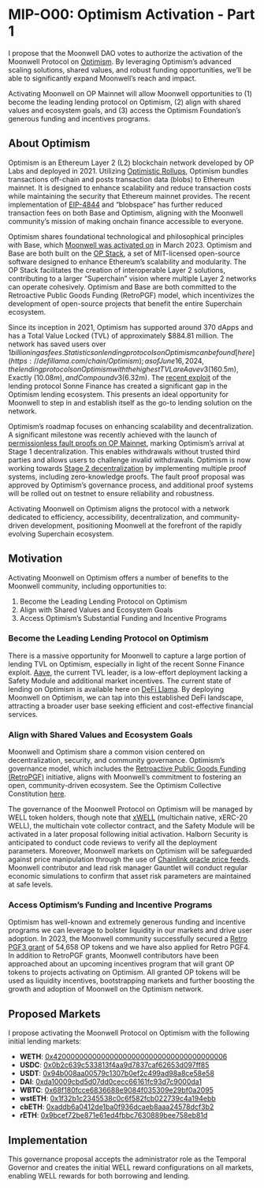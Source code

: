# MIP-O00: Optimism Activation - Part 1

I propose that the Moonwell DAO votes to authorize the activation of the
Moonwell Protocol on [Optimism](https://www.optimism.io/). By leveraging
Optimism’s advanced scaling solutions, shared values, and robust funding
opportunities, we’ll be able to significantly expand Moonwell’s reach and
impact.

Activating Moonwell on OP Mainnet will allow Moonwell opportunities to (1)
become the leading lending protocol on Optimism, (2) align with shared values
and ecosystem goals, and (3) access the Optimism Foundation’s generous funding
and incentives programs.

## About Optimism

Optimism is an Ethereum Layer 2 (L2) blockchain network developed by OP Labs and
deployed in 2021. Utilizing
[Optimistic Rollups](https://docs.optimism.io/stack/protocol/rollup/overview),
Optimism bundles transactions off-chain and posts transaction data (blobs) to
Ethereum mainnet. It is designed to enhance scalability and reduce transaction
costs while maintaining the security that Ethereum mainnet provides. The recent
implementation of [EIP-4844](https://www.eip4844.com/) and “blobspace” has
further reduced transaction fees on both Base and Optimism, aligning with the
Moonwell community’s mission of making onchain finance accessible to everyone.

Optimism shares foundational technological and philosophical principles with
Base, which
[Moonwell was activated on](https://forum.moonwell.fi/t/mip-39-activate-moonwell-on-base-mainnet/414)
in March 2023. Optimism and Base are both built on the
[OP Stack](https://docs.optimism.io), a set of MIT-licensed open-source software
designed to enhance Ethereum’s scalability and modularity. The OP Stack
facilitates the creation of interoperable Layer 2 solutions, contributing to a
larger “Superchain” vision where multiple Layer 2 networks can operate
cohesively. Optimism and Base are both committed to the Retroactive Public Goods
Funding (RetroPGF) model, which incentivizes the development of open-source
projects that benefit the entire Superchain ecosystem.

Since its inception in 2021, Optimism has supported around 370 dApps and has a
Total Value Locked (TVL) of approximately $884.81 million. The network has saved
users over $1 billion in gas fees. Statistics on lending protocols on Optimism
can be found [here](https://defillama.com/chain/Optimism); as of June 16, 2024,
the lending protocols on Optimism with the highest TVL are Aave v3 ($160.5m),
Exactly ($10.08m), and Compound v3 ($6.32m). The
[recent exploit](https://rekt.news/sonne-finance-rekt/) of the lending protocol
Sonne Finance has created a significant gap in the Optimism lending ecosystem.
This presents an ideal opportunity for Moonwell to step in and establish itself
as the go-to lending solution on the network.

Optimism’s roadmap focuses on enhancing scalability and decentralization. A
significant milestone was recently achieved with the launch of
[permissionless fault proofs on OP Mainnet](https://optimism.mirror.xyz/izdAoJ8ooyhDfwFLFoCcUfB1icPLFn8AImBws4oaqw8),
marking Optimism’s arrival at Stage 1 decentralization. This enables withdrawals
without trusted third parties and allows users to challenge invalid withdrawals.
Optimism is now working towards
[Stage 2 decentralization](https://blog.oplabs.co/endgame-is-stage-2/) by
implementing multiple proof systems, including zero-knowledge proofs. The fault
proof proposal was approved by Optimism’s governance process, and additional
proof systems will be rolled out on testnet to ensure reliability and
robustness.

Activating Moonwell on Optimism aligns the protocol with a network dedicated to
efficiency, accessibility, decentralization, and community-driven development,
positioning Moonwell at the forefront of the rapidly evolving Superchain
ecosystem.

## Motivation

Activating Moonwell on Optimism offers a number of benefits to the Moonwell
community, including opportunities to:

1. Become the Leading Lending Protocol on Optimism
2. Align with Shared Values and Ecosystem Goals
3. Access Optimism’s Substantial Funding and Incentive Programs

### Become the Leading Lending Protocol on Optimism

There is a massive opportunity for Moonwell to capture a large portion of
lending TVL on Optimism, especially in light of the recent Sonne Finance
exploit. [Aave](https://aave.com/), the current TVL leader, is a low-effort
deployment lacking a Safety Module and additional market incentives. The current
state of lending on Optimism is available here on
[DeFi Llama](https://defillama.com/protocols/Lending/Optimism). By deploying
Moonwell on Optimism, we can tap into this established DeFi landscape,
attracting a broader user base seeking efficient and cost-effective financial
services.

### Align with Shared Values and Ecosystem Goals

Moonwell and Optimism share a common vision centered on decentralization,
security, and community governance. Optimism’s governance model, which includes
the [Retroactive Public Goods Funding (RetroPGF)](https://retropgfhub.com/)
initiative, aligns with Moonwell’s commitment to fostering an open,
community-driven ecosystem​. See the Optimism Collective Constitution
[here](https://gov.optimism.io/t/working-constitution-of-the-optimism-collective/55).

The governance of the Moonwell Protocol on Optimism will be managed by WELL
token holders, though note that
[xWELL](https://forum.moonwell.fi/t/mip-m23-and-mip-m24-multichain-governor-and-well-migration/820#mutichain-well-xwell-9)
(multichain native, xERC-20 WELL), the multichain vote collector contract, and
the Safety Module will be activated in a later proposal following initial
activation. Halborn Security is anticipated to conduct code reviews to verify
all the deployment parameters. Moreover, Moonwell markets on Optimism will be
safeguarded against price manipulation through the use of
[Chainlink oracle price feeds](https://blog.chain.link/levels-of-data-aggregation-in-chainlink-price-feeds/).
Moonwell contributor and lead risk manager Gauntlet will conduct regular
economic simulations to confirm that asset risk parameters are maintained at
safe levels.

### Access Optimism’s Funding and Incentive Programs

Optimism has well-known and extremely generous funding and incentive programs we
can leverage to bolster liquidity in our markets and drive user adoption. In
2023, the Moonwell community successfully secured a
[Retro PGF3 grant](https://optimism-agora-prod.agora-prod.workers.dev/retropgf/3/application/0xeff464a4d1163c24dea3777598667b31c6b68cea03649e0e8dbaa80fad82fc5f)
of 54,658 OP tokens and we have also applied for Retro PGF4. In addition to
RetroPGF grants, Moonwell contributors have been approached about an upcoming
incentives program that will grant OP tokens to projects activating on Optimism.
All granted OP tokens will be used as liquidity incentives, bootstrapping
markets and further boosting the growth and adoption of Moonwell on the Optimism
network.

## Proposed Markets

I propose activating the Moonwell Protocol on Optimism with the following
initial lending markets:

- **WETH**:
  [0x4200000000000000000000000000000000000006](https://optimistic.etherscan.io/token/0x4200000000000000000000000000000000000006)
- **USDC**:
  [0x0b2c639c533813f4aa9d7837caf62653d097ff85](https://optimistic.etherscan.io/token/0x0b2c639c533813f4aa9d7837caf62653d097ff85)
- **USDT**:
  [0x94b008aa00579c1307b0ef2c499ad98a8ce58e58](https://optimistic.etherscan.io/token/0x94b008aa00579c1307b0ef2c499ad98a8ce58e58)
- **DAI**:
  [0xda10009cbd5d07dd0cecc66161fc93d7c9000da1](https://optimistic.etherscan.io/address/0xda10009cbd5d07dd0cecc66161fc93d7c9000da1)
- **WBTC**:
  [0x68f180fcce6836688e9084f035309e29bf0a2095](https://optimistic.etherscan.io/token/0x68f180fcce6836688e9084f035309e29bf0a2095)
- **wstETH**:
  [0x1f32b1c2345538c0c6f582fcb022739c4a194ebb](https://optimistic.etherscan.io/token/0x1f32b1c2345538c0c6f582fcb022739c4a194ebb)
- **cbETH**:
  [0xaddb6a0412de1ba0f936dcaeb8aaa24578dcf3b2](https://optimistic.etherscan.io/address/0xaddb6a0412de1ba0f936dcaeb8aaa24578dcf3b2)
- **rETH**:
  [0x9bcef72be871e61ed4fbbc7630889bee758eb81d](https://optimistic.etherscan.io/address/0x9bcef72be871e61ed4fbbc763088)

## Implementation

This governance proposal accepts the administrator role as the Temporal Governor
and creates the initial WELL reward configurations on all markets, enabling WELL
rewards for both borrowing and lending.
